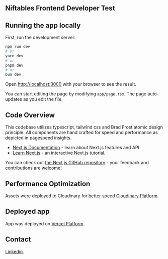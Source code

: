 ## Niftables Frontend Developer Test

## Running the app locally

First, run the development server:

```bash
npm run dev
# or
yarn dev
# or
pnpm dev
# or
bun dev
```

Open [http://localhost:3000](http://localhost:3000) with your browser to see the result.

You can start editing the page by modifying `app/page.tsx`. The page auto-updates as you edit the file.

## Code Overview

This codebase utilizes typescript, tailwind css and Brad Frost atomic design principle. All components are hand crafted for speed and performance as depicted in pagespeed insights.

- [Next.js Documentation](https://nextjs.org/docs) - learn about Next.js features and API.
- [Learn Next.js](https://nextjs.org/learn) - an interactive Next.js tutorial.

You can check out [the Next.js GitHub repository](https://github.com/vercel/next.js/) - your feedback and contributions are welcome!

## Performance Optimization

Assets were deployed to Cloudinary for better speed [Cloudinary Platform](https://cloudinary.com/documentation).

## Deployed app

App was deployed on [Vercel Platform](https://creon-app.vercel.app/).

## Contact

[Linkedin](https://www.linkedin.com/in/amara-benneth-uzochukwu/).
